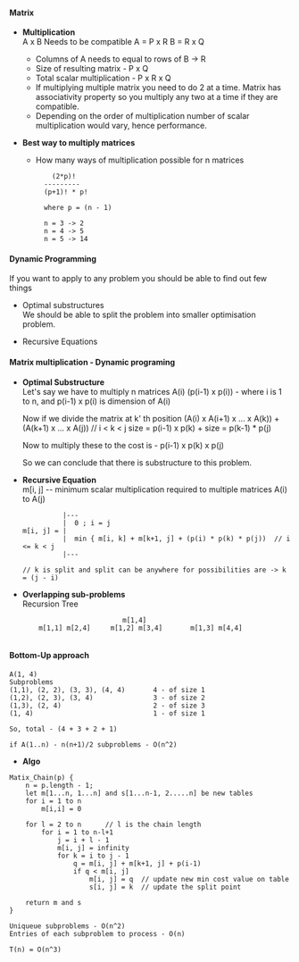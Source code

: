#### Matrix

- **Multiplication**  
  A x B
  Needs to be compatible
  A = P x R
  B = R x Q
  
  - Columns of A needs to equal to rows of B -> R
  - Size of resulting matrix - P x Q
  - Total scalar multiplication - P x R x Q
  - If multiplying multiple matrix you need to do 2 at a time.
    Matrix has associativity property so you multiply any two at a time if they are compatible.
  - Depending on the order of multiplication number of scalar multiplication would vary, hence performance.


- **Best way to multiply matrices**  
  - How many ways of multiplication possible for n matrices
    ```
        (2*p)!
      ---------
      (p+1)! * p!
    
      where p = (n - 1)
    
      n = 3 -> 2
      n = 4 -> 5
      n = 5 -> 14 
    ```


#### Dynamic Programming
  If you want to apply to any problem you should be able to find out few things

  - Optimal substructures  
    We should be able to split the problem into smaller optimisation problem.

  - Recursive Equations


#### Matrix multiplication - Dynamic programing
- **Optimal Substructure**  
  Let's say we have to multiply n matrices
  A(i) (p(i-1) x p(i)) - where i is 1 to n, and p(i-1) x p(i) is dimension of A(i)
  
  Now if we divide the matrix at k' th position
  (A(i) x A(i+1) x ... x A(k)) + (A(k+1) x ... x A(j))  // i < k < j
      size = p(i-1) x p(k)     +    size = p(k-1) * p(j)
      
  Now to multiply these to the cost is - p(i-1) x p(k) x p(j)
  
  So we can conclude that there is substructure to this problem.

- **Recursive Equation**  
  m[i, j] -- minimum scalar multiplication required to multiple matrices A(i) to A(j)

  ```
            |---
            |  0 ; i = j
  m[i, j] = |
            |  min { m[i, k] + m[k+1, j] + (p(i) * p(k) * p(j))  // i <= k < j
            |---
  
  // k is split and split can be anywhere for possibilities are -> k = (j - i)
  ```

- **Overlapping sub-problems**  
  Recursion Tree
  ```
                           m[1,4]
      m[1,1] m[2,4]     m[1,2] m[3,4]       m[1,3] m[4,4]
        
  ```

#### Bottom-Up approach  
```
A(1, 4)
Subproblems
(1,1), (2, 2), (3, 3), (4, 4)       4 - of size 1
(1,2), (2, 3), (3, 4)               3 - of size 2
(1,3), (2, 4)                       2 - of size 3
(1, 4)                              1 - of size 1

So, total - (4 + 3 + 2 + 1)

if A(1..n) - n(n+1)/2 subproblems - O(n^2)
```

- **Algo**  
```
Matix_Chain(p) {
    n = p.length - 1;
    let m[1...n, 1...n] and s[1...n-1, 2.....n] be new tables
    for i = 1 to n
        m[i,i] = 0

    for l = 2 to n      // l is the chain length
        for i = 1 to n-l+1
            j = i + l - 1
            m[i, j] = infinity
            for k = i to j - 1
                q = m[i, j] + m[k+1, j] + p(i-1)
                if q < m[i, j]
                    m[i, j] = q  // update new min cost value on table
                    s[i, j] = k  // update the split point
    
    return m and s
}

Uniqueue subproblems - O(n^2)
Entries of each subproblem to process - O(n)

T(n) = O(n^3)
```
